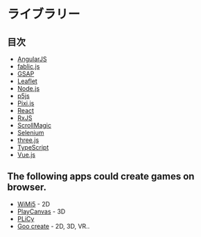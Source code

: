 # ライブラリー
## 目次
- [AngularJS](AngularJS/)
- [fablic.js](fablic.js/)
- [GSAP](GSAP/)
- [Leaflet](Leaflet/)
- [Node.js](Node/)
- [p5js](p5/)
- [Pixi.js](pixi/)
- [React](React/)
- [RxJS](RxJS/)
- [ScrollMagic](ScrollMagic)
- [Selenium](Selenium/)
- [three.js](three.js/)
- [TypeScript](TypeScript/)
- [Vue.js](Vue.js/)

## The following apps could create games on browser.
- [WiMi5](http://wimi5.com/) - 2D
- [PlayCanvas](https://playcanvas.com/) - 3D
- [PLiCy](http://plicy.net/)
- [Goo create](https://app.goocreate.com/) - 2D, 3D, VR..
